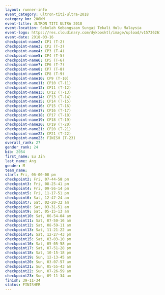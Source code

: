 ```yaml
---
layout: runner-info 
event_category: ultron-titi-ultra-2018 
category_km: 200KM 
event-title: ULTRON TITI ULTRA 2018 
event-location: Sekolah Kebangsaan Sungai Tekali Hulu Malaysia 
event-logo: https://res.cloudinary.com/dykbosktl/image/upload/v1573626154/Logo/titi-ultra-2018_ymeoeo.jpg 
event-date: 2018-03-16 
checkpoint-name2: CP1 (T-2) 
checkpoint-name3: CP2 (T-3) 
checkpoint-name4: CP3 (T-4) 
checkpoint-name5: CP4 (T-5) 
checkpoint-name6: CP5 (T-6) 
checkpoint-name7: CP6 (T-7) 
checkpoint-name8: CP7 (T-8) 
checkpoint-name9: CP8 (T-9) 
checkpoint-name10: CP9 (T-10) 
checkpoint-name11: CP10 (T-11) 
checkpoint-name12: CP11 (T-12) 
checkpoint-name13: CP12 (T-13) 
checkpoint-name14: CP13 (T-14) 
checkpoint-name15: CP14 (T-15) 
checkpoint-name16: CP15 (T-16) 
checkpoint-name17: CP16 (T-17) 
checkpoint-name18: CP17 (T-18) 
checkpoint-name19: CP18 (T-19) 
checkpoint-name20: CP19 (T-20) 
checkpoint-name21: CP20 (T-21) 
checkpoint-name22: CP21 (T-22) 
checkpoint-name23: FINISH (T-23) 
overall_rank: 27
gender_rank: 24
bib: 2054
first_name: Eu Jin
last_name: Ang
gender: M
team_name: 
start: Fri, 06-00-00 pm
checkpoint2: Fri, 07-44-58 pm
checkpoint3: Fri, 08-25-41 pm
checkpoint4: Fri, 09-56-14 pm
checkpoint5: Fri, 11-17-51 pm
checkpoint6: Sat, 12-47-24 am
checkpoint7: Sat, 02-20-32 am
checkpoint8: Sat, 03-31-51 am
checkpoint9: Sat, 05-15-13 am
checkpoint10: Sat, 06-54-04 am
checkpoint11: Sat, 07-50-16 am
checkpoint12: Sat, 08-59-11 am
checkpoint13: Sat, 11-21-22 am
checkpoint14: Sat, 12-27-43 pm
checkpoint15: Sat, 03-03-10 pm
checkpoint16: Sat, 05-05-58 pm
checkpoint17: Sat, 07-51-28 pm
checkpoint18: Sat, 10-15-18 pm
checkpoint19: Sun, 12-13-45 am
checkpoint20: Sun, 03-07-57 am
checkpoint21: Sun, 05-55-43 am
checkpoint22: Sun, 07-26-59 am
checkpoint23: Sun, 09-11-34 am
finish: 39-11-34
status: FINISHER
---
```

